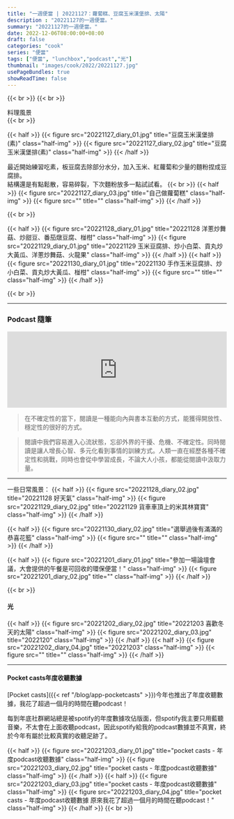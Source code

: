 ```yaml
---
title: "一週便當 | 20221127：蘿蔔糕、豆腐玉米漢堡排、太陽"
description : "20221127的一週便當。"
summary: "20221127的一週便當。"
date: 2022-12-06T08:00:00+08:00
draft: false
categories: "cook"
series: "便當"
tags: ["便當", "lunchbox","podcast","光"]
thumbnail: "images/cook/2022/20221127.jpg"
usePageBundles: true
showReadTime: false
---
```


{{< br >}}
{{< br >}}
<div class="border-item"><span>料理風景</span></div>
{{< br >}}

{{< half >}}
{{< figure src="20221127_diary_01.jpg" title="豆腐玉米漢堡排(素)" class="half-img" >}}
{{< figure src="20221127_diary_02.jpg" title="豆腐玉米漢堡排(素)" class="half-img" >}}
{{< /half >}}

最近開始練習吃素，板豆腐去除部分水分，加入玉米、紅蘿蔔和少量的麵粉捏成豆腐排。
\
結構還是有點鬆散，容易碎裂，下次麵粉放多一點試試看。
{{< br >}}
{{< half >}}
{{< figure src="20221127_diary_03.jpg" title="自己做蘿蔔糕" class="half-img" >}}
{{< figure src="" title="" class="half-img" >}}
{{< /half >}}

{{< br >}}

{{< half >}}
{{< figure src="20221128_diary_01.jpg" title="20221128 洋蔥炒舞菇、炒甜豆、番茄燉豆腐、椪柑" class="half-img" >}}
{{< figure src="20221129_diary_01.jpg" title="20221129 玉米豆腐排、炒小白菜、貢丸炒大黃瓜、洋蔥炒舞菇、火龍果" class="half-img" >}}
{{< /half >}}
{{< half >}}
{{< figure src="20221130_diary_01.jpg" title="20221130 手作玉米豆腐排、炒小白菜、貢丸炒大黃瓜、椪柑" class="half-img" >}}
{{< figure src="" title="" class="half-img" >}}
{{< /half >}}

{{< br >}}

---
### Podcast 隨筆

<iframe title="声东击西podcast #重播｜人类 vs. 灾难和不确定性" allow="autoplay *; encrypted-media *; fullscreen *; clipboard-write" frameborder="0" height="175" style="width:100%;max-width:660px;overflow:hidden;background:transparent;" sandbox="allow-forms allow-popups allow-same-origin allow-scripts allow-storage-access-by-user-activation allow-top-navigation-by-user-activation" src="https://embed.podcasts.apple.com/tw/podcast/重播-人类-vs-灾难和不确定性/id1183662640?i=1000587366151"></iframe>

> 在不確定性的當下，閱讀是一種能向內與書本互動的方式，能獲得開放性、穩定性的很好的方式。


>閱讀中我們容易進入心流狀態，忘卻外界的干擾、危機、不確定性。同時閱讀是讓人增長心智、多元化看到事情的訓練方式。人類一直在經歷各種不確定性和挑戰，同時也會從中學習成長，不論大人小孩，都能從閱讀中汲取力量。

---
一些日常風景：
{{< half >}}
{{< figure src="20221128_diary_02.jpg" title="20221128 好天氣" class="half-img" >}}
{{< figure src="20221129_diary_02.jpg" title="20221129 貨車車頂上的米其林寶寶" class="half-img" >}}
{{< /half >}}

{{< half >}}
{{< figure src="20221130_diary_02.jpg" title="選舉過後有滿滿的恭喜花籃" class="half-img" >}}
{{< figure src="" title="" class="half-img" >}}
{{< /half >}}

{{< half >}}
{{< figure src="20221201_diary_01.jpg" title="參加一場論壇會議，大會提供的午餐是可回收的環保便當！" class="half-img" >}}
{{< figure src="20221201_diary_02.jpg" title="" class="half-img" >}}
{{< /half >}}

{{< br >}}

#### 光
{{< half >}}
{{< figure src="20221202_diary_02.jpg" title="20221203 喜歡冬天的太陽" class="half-img" >}}
{{< figure src="20221202_diary_03.jpg" title="2022120" class="half-img" >}}
{{< /half >}}
{{< half >}}
{{< figure src="20221202_diary_04.jpg" title="20221203" class="half-img" >}}
{{< figure src="" title="" class="half-img" >}}
{{< /half >}}

---

#### Pocket casts年度收聽數據

[Pocket casts]({{< ref "/blog/app-pocketcasts" >}})今年也推出了年度收聽數據，我花了超過一個月的時間在聽podcast！

每到年底社群網站總是被spotify的年度數據攻佔版面，但spotify我主要只用藍聽音樂，不太會在上面收聽podcast，因此spotify給我的podcast數據並不真實，終於今年有屬於比較真實的收聽足跡了。

{{< half >}}
{{< figure src="20221203_diary_01.jpg" title="pocket casts - 年度podcast收聽數據" class="half-img" >}}
{{< figure src="20221203_diary_02.jpg" title="pocket casts - 年度podcast收聽數據" class="half-img" >}}
{{< /half >}}
{{< half >}}
{{< figure src="20221203_diary_03.jpg" title="pocket casts - 年度podcast收聽數據" class="half-img" >}}
{{< figure src="20221203_diary_04.jpg" title="pocket casts - 年度podcast收聽數據 原來我花了超過一個月的時間在聽podcast！" class="half-img" >}}
{{< /half >}}
{{< br >}}
